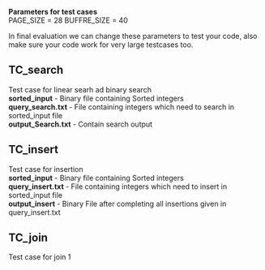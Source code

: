 **Parameters for test cases**  
PAGE_SIZE = 28
BUFFRE_SIZE = 40   

In final evaluation we can change these parameters to test your code, also make sure your code work for very large testcases too.  
 
 ## TC_search    
Test case for linear searh ad binary search       
**sorted_input** - Binary file containing Sorted integers   
**query_search.txt** - File containing integers which need to search in sorted_input file   
**output_Search.txt** - Contain search output  

 
 ## TC_insert  
 Test case for insertion   
 **sorted_input** - Binary file containing Sorted integers  
 **query_insert.txt** - File containing integers which need to insert in sorted_input file        
 **output_insert** - Binary File after completing all insertions given in query_insert.txt   
 
 
## TC_join 
Test case for join 1  


